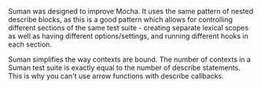  Suman was designed to improve Mocha. It uses the same pattern of nested describe blocks, as this is a good pattern
 which allows for controlling different sections of the same test suite - 
 creating separate lexical scopes as well as having different options/settings, and running different hooks in each section.
 
 Suman simplifies the way contexts are bound. The number of contexts in a Suman test suite is exactly equal to the number of describe statements.
 This is why you can't use arrow functions with describe callbacks.